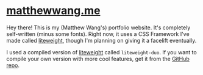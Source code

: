 # [matthewwang.me](https://matthewwang.me)

Hey there! This is my (Matthew Wang's) portfolio website. It's completely self-written (minus some fonts). Right now, it uses a CSS Framework I've made called [liteweight](https://github.com/malsf21/liteweight/), though I'm planning on giving it a facelift eventually.

I used a compiled version of [liteweight](https://github.com/malsf21/liteweight/) called `liteweight-duo`. If you want to compile your own version with more cool features, get it from the [GitHub repo](https://github.com/malsf21/liteweight/).
